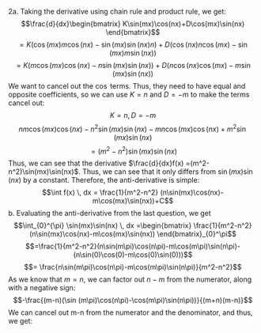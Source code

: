 2a.
Taking the derivative using chain rule and product rule, we get:
$$\frac{d}{dx}\begin{bmatrix}
K\sin(mx)\cos(nx)+D\cos(mx)\sin(nx)
\end{bmatrix}$$
$$=K(\cos(mx)m\cos(nx)-\sin(mx)\sin (nx)n)+D(\cos(nx)n\cos(mx)-\sin(mx)m\sin(nx))$$
$$=K(m\cos(mx)\cos(nx)-n\sin(mx)\sin(nx))+D(n\cos(nx)\cos(mx)-m\sin(mx)\sin(nx))$$
We want to cancel out the $\cos$ terms. Thus, they need to have equal and opposite coefficients, so we can use $K = n$ and $D = -m$ to make the terms cancel out:
$$K = n, D = -m$$
$$nm\cos(mx)\cos(nx)-n^2\sin(mx)\sin(nx)-mn\cos(mx)\cos(nx)+m^2\sin(mx)\sin(nx)$$
$$=(m^2-n^2)\sin(mx)\sin(nx)$$
Thus, we can see that the derivative  $\frac{d}{dx}f(x) =(m^2-n^2)\sin(mx)\sin(nx)$. Thus, we can see that it only differs from $\sin(mx)\sin(nx)$ by a constant. Therefore, the anti-derivative  is simple:
$$\int f(x) \, dx = \frac{1}{m^2-n^2} (n\sin(mx)\cos(nx)-m\cos(mx)\sin(nx))+C$$
b.
Evaluating the anti-derivative from the last question, we get
$$\int_{0}^{\pi} \sin(mx)\sin(nx) \, dx =\begin{bmatrix}
\frac{1}{m^2-n^2} (n\sin(mx)\cos(nx)-m\cos(mx)\sin(nx))
\end{bmatrix}_{0}^\pi$$
$$=\frac{1}{m^2-n^2}(n\sin(m\pi)\cos(n\pi)-m\cos(m\pi)\sin(n\pi)-(n\sin(0)\cos(0)-m\cos(0)\sin(0)))$$
$$= \frac{n\sin(m\pi)\cos(n\pi)-m\cos(m\pi)\sin(n\pi)}{m^2-n^2}$$
As we know that $m= n$, we can factor out $n-m$ from the numerator, along with a negative sign:
$$-\frac{(m-n)(\sin (m\pi)\cos(n\pi)-\cos(m\pi)\sin(n\pi))}{(m+n)(m-n)}$$
We can cancel out m-n from the numerator and the denominator, and thus, we get:
$$$$